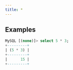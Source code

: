 ```yaml
---
title: *
---
```


## Examples

```sql
MySQL [(none)]> select 5 * 3;
+---------+
| (5 * 3) |
+---------+
|      15 |
+---------+
```